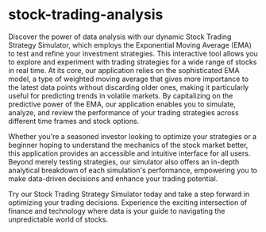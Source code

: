 # stock-trading-analysis
Discover the power of data analysis with our dynamic Stock Trading Strategy Simulator, which employs the Exponential Moving Average (EMA) to test and refine your investment strategies. This interactive tool allows you to explore and experiment with trading strategies for a wide range of stocks in real time.
At its core, our application relies on the sophisticated EMA model, a type of weighted moving average that gives more importance to the latest data points without discarding older ones, making it particularly useful for predicting trends in volatile markets. By capitalizing on the predictive power of the EMA, our application enables you to simulate, analyze, and review the performance of your trading strategies across different time frames and stock options.

Whether you're a seasoned investor looking to optimize your strategies or a beginner hoping to understand the mechanics of the stock market better, this application provides an accessible and intuitive interface for all users. Beyond merely testing strategies, our simulator also offers an in-depth analytical breakdown of each simulation's performance, empowering you to make data-driven decisions and enhance your trading potential.

Try our Stock Trading Strategy Simulator today and take a step forward in optimizing your trading decisions. Experience the exciting intersection of finance and technology where data is your guide to navigating the unpredictable world of stocks.

